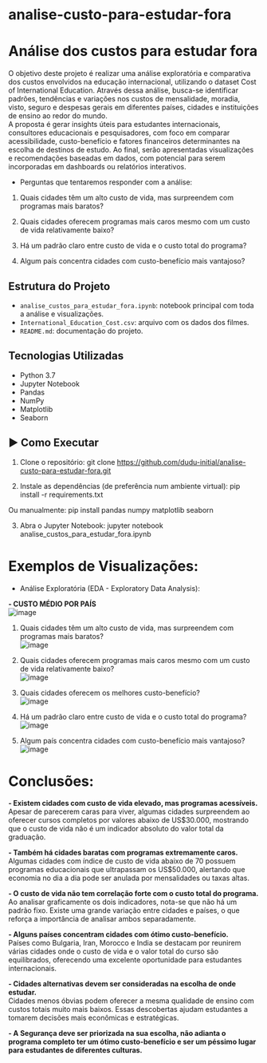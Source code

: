 # analise-custo-para-estudar-fora

# Análise dos custos para estudar fora

O objetivo deste projeto é realizar uma análise exploratória e comparativa dos custos envolvidos na educação internacional, utilizando o dataset Cost of International Education. Através dessa análise, busca-se identificar padrões, tendências e variações nos custos de mensalidade, moradia, visto, seguro e despesas gerais em diferentes países, cidades e instituições de ensino ao redor do mundo.
<br>
A proposta é gerar insights úteis para estudantes internacionais, consultores educacionais e pesquisadores, com foco em comparar acessibilidade, custo-benefício e fatores financeiros determinantes na escolha de destinos de estudo. Ao final, serão apresentadas visualizações e recomendações baseadas em dados, com potencial para serem incorporadas em dashboards ou relatórios interativos.

- Perguntas que tentaremos responder com a análise:

1. Quais cidades têm um alto custo de vida, mas surpreendem com programas mais baratos?

2. Quais cidades oferecem programas mais caros mesmo com um custo de vida relativamente baixo?

3. Há um padrão claro entre custo de vida e o custo total do programa?

4. Algum país concentra cidades com custo-benefício mais vantajoso?

## Estrutura do Projeto

- `analise_custos_para_estudar_fora.ipynb`: notebook principal com toda a análise e visualizações.
- `International_Education_Cost.csv`: arquivo com os dados dos filmes.
- `README.md`: documentação do projeto.

## Tecnologias Utilizadas

- Python 3.7
- Jupyter Notebook
- Pandas
- NumPy
- Matplotlib
- Seaborn

## ▶️ Como Executar

1. Clone o repositório:
   git clone https://github.com/dudu-initial/analise-custo-para-estudar-fora.git

2. Instale as dependências (de preferência num ambiente virtual):
  pip install -r requirements.txt

Ou manualmente:
  pip install pandas numpy matplotlib seaborn

3. Abra o Jupyter Notebook:
  jupyter notebook analise_custos_para_estudar_fora.ipynb

# Exemplos de Visualizações:

- Análise Exploratória (EDA - Exploratory Data Analysis):

<b>- CUSTO MÉDIO POR PAÍS</b> <br>
  ![image](https://github.com/user-attachments/assets/228b2da4-9f81-43ec-bb16-7acb93b1b195)


  

1. Quais cidades têm um alto custo de vida, mas surpreendem com programas mais baratos? <br>![image](https://github.com/user-attachments/assets/202ae107-b286-4f5b-8496-43260fd2bfcb)


2. Quais cidades oferecem programas mais caros mesmo com um custo de vida relativamente baixo?<br> ![image](https://github.com/user-attachments/assets/4896a4e4-93ba-4051-b1da-6c3d929b72eb)


3. Quais cidades oferecem os melhores custo-benefício? <br>![image](https://github.com/user-attachments/assets/2879e759-43d7-403a-835f-efeddd7a6ecb)


4. Há um padrão claro entre custo de vida e o custo total do programa?<br> ![image](https://github.com/user-attachments/assets/b6023d35-e311-4318-9345-f8ca6e1b0bc6)


5. Algum país concentra cidades com custo-benefício mais vantajoso?<br> ![image](https://github.com/user-attachments/assets/779fc354-e980-4d48-bab0-6d9b25ec42ee)



# Conclusões: 

<b>- Existem cidades com custo de vida elevado, mas programas acessíveis.</b>
<br>
Apesar de parecerem caras para viver, algumas cidades surpreendem ao oferecer cursos completos por valores abaixo de US$30.000, mostrando que o custo de vida não é um indicador absoluto do valor total da graduação.

<b>- Também há cidades baratas com programas extremamente caros.</b>
<br>
Algumas cidades com índice de custo de vida abaixo de 70 possuem programas educacionais que ultrapassam os US$50.000, alertando que economia no dia a dia pode ser anulada por mensalidades ou taxas altas.

<b>- O custo de vida não tem correlação forte com o custo total do programa. </b>
<br>
Ao analisar graficamente os dois indicadores, nota-se que não há um padrão fixo. Existe uma grande variação entre cidades e países, o que reforça a importância de analisar ambos separadamente.

<b>- Alguns países concentram cidades com ótimo custo-benefício. </b>
<br>
Países como Bulgaria, Iran, Morocco e India se destacam por reunirem várias cidades onde o custo de vida e o valor total do curso são equilibrados, oferecendo uma excelente oportunidade para estudantes internacionais.

<b> - Cidades alternativas devem ser consideradas na escolha de onde estudar. </b>
<br>
Cidades menos óbvias podem oferecer a mesma qualidade de ensino com custos totais muito mais baixos. Essas descobertas ajudam estudantes a tomarem decisões mais econômicas e estratégicas.

<b> - A Segurança deve ser priorizada na sua escolha, não adianta o programa completo ter um ótimo custo-benefício e ser um péssimo lugar para estudantes de diferentes culturas. </b>
